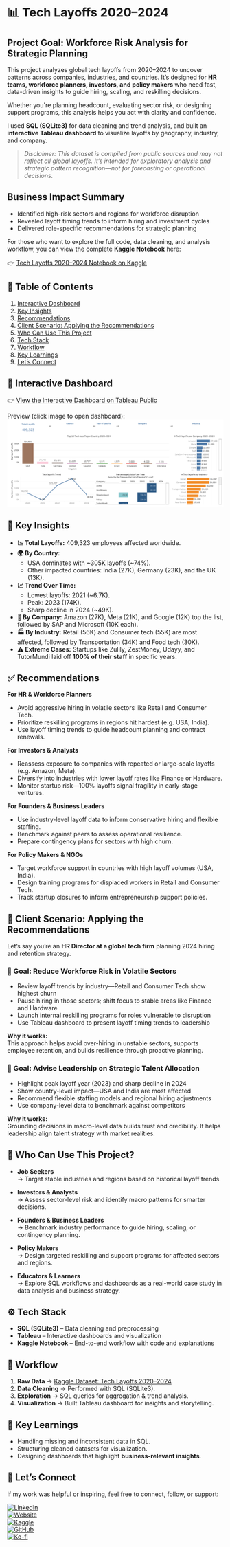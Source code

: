 # 📊 Tech Layoffs 2020–2024

## Project Goal: Workforce Risk Analysis for Strategic Planning

This project analyzes global tech layoffs from 2020–2024 to uncover patterns across companies, industries, and countries. It’s designed for **HR teams, workforce planners, investors, and policy makers** who need fast, data-driven insights to guide hiring, scaling, and reskilling decisions.

Whether you're planning headcount, evaluating sector risk, or designing support programs, this analysis helps you act with clarity and confidence.

I used **SQL (SQLite3)** for data cleaning and trend analysis, and built an **interactive Tableau dashboard** to visualize layoffs by geography, industry, and company.

> *Disclaimer: This dataset is compiled from public sources and may not reflect all global layoffs. It’s intended for exploratory analysis and strategic pattern recognition—not for forecasting or operational decisions.*

## Business Impact Summary

- Identified high-risk sectors and regions for workforce disruption  
- Revealed layoff timing trends to inform hiring and investment cycles  
- Delivered role-specific recommendations for strategic planning


For those who want to explore the full code, data cleaning, and analysis workflow, you can view the complete **Kaggle Notebook** here:

👉 [Tech Layoffs 2020–2024 Notebook on Kaggle](https://www.kaggle.com/code/wilfridawere/tech-layoffs-data-cleaning-in-sql)

## 📑 Table of Contents
1. [Interactive Dashboard](#-interactive-dashboard)  
2. [Key Insights](#-key-insights)  
3. [Recommendations](#-recommendations)
4. [Client Scenario: Applying the Recommendations](#-client-scenario-applying-the-recommendations) 
5. [Who Can Use This Project](#-who-can-use-this-project)
6. [Tech Stack](#%EF%B8%8F-tech-stack)
7. [Workflow](#-workflow)
8. [Key Learnings](#-key-learnings)
9. [Let’s Connect](#-lets-connect)  



## 🚀 Interactive Dashboard  
👉 [View the Interactive Dashboard on Tableau Public](https://public.tableau.com/app/profile/wilfrida.were/viz/TechLayoffs2020-2024_17198461868990/TECHLAYOFFS2020-2024)  

Preview (click image to open dashboard):  
[![Tech Layoffs Dashboard](./TECH%20LAYOFFS%202020-2024.png)](https://public.tableau.com/app/profile/wilfrida.were/viz/TechLayoffs2020-2024_17198461868990/TECHLAYOFFS2020-2024)  



## 🔑 Key Insights

- **📉 Total Layoffs:** 409,323 employees affected worldwide.  
- **🌍 By Country:**  
  - USA dominates with ~305K layoffs (~74%).  
  - Other impacted countries: India (27K), Germany (23K), and the UK (13K).  
- **📈 Trend Over Time:**  
  - Lowest layoffs: 2021 (~6.7K).  
  - Peak: 2023 (174K).  
  - Sharp decline in 2024 (~49K).  
- **🏢 By Company:** Amazon (27K), Meta (21K), and Google (12K) top the list, followed by SAP and Microsoft (10K each).  
- **🏭 By Industry:** Retail (56K) and Consumer tech (55K) are most affected, followed by Transportation (34K) and Food tech (30K).  
- **⚠️ Extreme Cases:** Startups like Zulily, ZestMoney, Udayy, and TutorMundi laid off **100% of their staff** in specific years.
  

## ✅ Recommendations

**For HR & Workforce Planners**  
- Avoid aggressive hiring in volatile sectors like Retail and Consumer Tech.  
- Prioritize reskilling programs in regions hit hardest (e.g. USA, India).  
- Use layoff timing trends to guide headcount planning and contract renewals.

**For Investors & Analysts**  
- Reassess exposure to companies with repeated or large-scale layoffs (e.g. Amazon, Meta).  
- Diversify into industries with lower layoff rates like Finance or Hardware.  
- Monitor startup risk—100% layoffs signal fragility in early-stage ventures.

**For Founders & Business Leaders**  
- Use industry-level layoff data to inform conservative hiring and flexible staffing.  
- Benchmark against peers to assess operational resilience.  
- Prepare contingency plans for sectors with high churn.

**For Policy Makers & NGOs**  
- Target workforce support in countries with high layoff volumes (USA, India).  
- Design training programs for displaced workers in Retail and Consumer Tech.  
- Track startup closures to inform entrepreneurship support policies.

## 🧩 Client Scenario: Applying the Recommendations

Let’s say you’re an **HR Director at a global tech firm** planning 2024 hiring and retention strategy.

### 🎯 Goal: Reduce Workforce Risk in Volatile Sectors

- Review layoff trends by industry—Retail and Consumer Tech show highest churn  
- Pause hiring in those sectors; shift focus to stable areas like Finance and Hardware  
- Launch internal reskilling programs for roles vulnerable to disruption  
- Use Tableau dashboard to present layoff timing trends to leadership

**Why it works:**  
This approach helps avoid over-hiring in unstable sectors, supports employee retention, and builds resilience through proactive planning.


### 💼 Goal: Advise Leadership on Strategic Talent Allocation

- Highlight peak layoff year (2023) and sharp decline in 2024  
- Show country-level impact—USA and India are most affected  
- Recommend flexible staffing models and regional hiring adjustments  
- Use company-level data to benchmark against competitors

**Why it works:**  
Grounding decisions in macro-level data builds trust and credibility. It helps leadership align talent strategy with market realities.


## 👥 Who Can Use This Project?

- **Job Seekers**  
  → Target stable industries and regions based on historical layoff trends.

- **Investors & Analysts**  
  → Assess sector-level risk and identify macro patterns for smarter decisions.

- **Founders & Business Leaders**  
  → Benchmark industry performance to guide hiring, scaling, or contingency planning.

- **Policy Makers**  
  → Design targeted reskilling and support programs for affected sectors and regions.

- **Educators & Learners**  
  → Explore SQL workflows and dashboards as a real-world case study in data analysis and business strategy.


## ⚙️ Tech Stack
- **SQL (SQLite3)** – Data cleaning and preprocessing  
- **Tableau** – Interactive dashboards and visualization  
- **Kaggle Notebook** – End-to-end workflow with code and explanations  



## 🔄 Workflow
1. **Raw Data** → [Kaggle Dataset: Tech Layoffs 2020–2024](https://www.kaggle.com/datasets/ulrikeherold/tech-layoffs-2020-2024)  
2. **Data Cleaning** → Performed with SQL (SQLite3).  
3. **Exploration** → SQL queries for aggregation & trend analysis.  
4. **Visualization** → Built Tableau dashboard for insights and storytelling.  



## 📌 Key Learnings
- Handling missing and inconsistent data in SQL.  
- Structuring cleaned datasets for visualization.  
- Designing dashboards that highlight **business-relevant insights**.  



## 🔗 Let’s Connect

If my work was helpful or inspiring, feel free to connect, follow, or support:  

[![LinkedIn](https://img.shields.io/badge/LinkedIn-Connect-blue?style=flat&logo=linkedin)](https://linkedin.com/in/wilfridawere/)  
[![Website](https://img.shields.io/badge/Website-Visit-orange?style=flat&logo=google-chrome)](https://www.wilfridawere.com/)  
[![Kaggle](https://img.shields.io/badge/Kaggle-Follow-blue?style=flat&logo=kaggle)](https://kaggle.com/wilfridawere)  
[![GitHub](https://img.shields.io/badge/GitHub-Projects-black?style=flat&logo=github)](https://github.com/Wilfrida-Were)  
[![Ko-fi](https://img.shields.io/badge/Ko--fi-Support-red?style=flat&logo=ko-fi)](https://ko-fi.com/wilfridawere/)  
